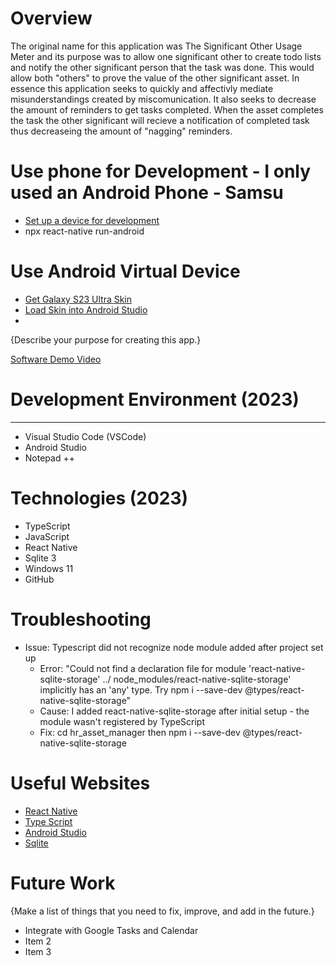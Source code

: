 # Overview

The original name for this application was The Significant Other Usage Meter and its purpose was to allow one significant other to create todo lists and notify the other significant person that the task was done. This would allow both "others" to prove the value of the other significant asset. In essence this application seeks to quickly and affectivly mediate misunderstandings created by miscomunication. It also seeks to decrease the amount of reminders to get tasks completed. When the asset completes the task the other significant will recieve a notification of completed task thus decreaseing the amount of "nagging" reminders.

# Use phone for Development - I only used an Android Phone - Samsu

- [Set up a device for development](https://developer.android.com/studio/run/device)
- npx react-native run-android

# Use Android Virtual Device

- [Get Galaxy S23 Ultra Skin](https://developer.samsung.com/galaxy-emulator-skin/galaxy-s.html)
- [Load Skin into Android Studio](https://developer.samsung.com/galaxy-emulator-skin/guide.html)
-

{Describe your purpose for creating this app.}

[Software Demo Video](http://youtube.link.goes.here)

# Development Environment (2023)

---

- Visual Studio Code (VSCode)
- Android Studio
- Notepad ++

# Technologies (2023)

- TypeScript
- JavaScript
- React Native
- Sqlite 3
- Windows 11
- GitHub

# Troubleshooting

- Issue: Typescript did not recognize node module added after project set up
  - Error: "Could not find a declaration file for module 'react-native-sqlite-storage' ../ node_modules/react-native-sqlite-storage' implicitly has an 'any' type. Try npm i --save-dev @types/react-native-sqlite-storage"
  - Cause: I added react-native-sqlite-storage after initial setup - the module wasn't registered by TypeScript
  - Fix: cd hr_asset_manager then npm i --save-dev @types/react-native-sqlite-storage

# Useful Websites

- [React Native](https://reactnative.dev/)
- [Type Script](https://www.typescriptlang.org/)
- [Android Studio](https://developer.android.com/studio)
- [Sqlite](https://sqlite.org/index.html)

# Future Work

{Make a list of things that you need to fix, improve, and add in the future.}

- Integrate with Google Tasks and Calendar
- Item 2
- Item 3
